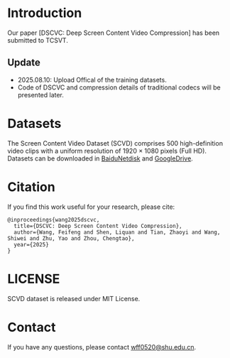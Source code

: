 # Introduction
Our paper [DSCVC: Deep Screen Content Video Compression] has been submitted to TCSVT.

## Update
* 2025.08.10: Upload Offical of the training datasets.
* Code of DSCVC and compression details of traditional codecs will be presented later.

# Datasets
The Screen Content Video Dataset (SCVD) comprises 500 high-definition video clips with a uniform resolution of 1920 × 1080 pixels (Full HD). Datasets can be downloaded in [BaiduNetdisk](https://pan.baidu.com/s/1pNKjiR4nIPjYhlXdQ9wN_Q?pwd=T710) and [GoogleDrive](https://drive.google.com/drive/folders/1C6D3-i_ilprkRAFdb3tuFJZSuwlAWZUg?usp=drive_link).

# Citation
If you find this work useful for your research, please cite:
```
@inproceedings{wang2025dscvc,
  title={DSCVC: Deep Screen Content Video Compression},
  author={Wang, Feifeng and Shen, Liquan and Tian, Zhaoyi and Wang, Shiwei and Zhu, Yao and Zhou, Chengtao},
  year={2025}
}
```
# LICENSE
SCVD dataset is released under MIT License.

# Contact
If you have any questions, please contact wff0520@shu.edu.cn.
